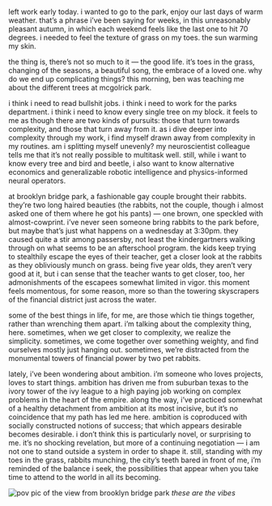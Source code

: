left work early today. i wanted to go to the park, enjoy our last days of warm weather. that’s a phrase i’ve been saying for weeks, in this unreasonably pleasant autumn, in which each weekend feels like the last one to hit 70 degrees. i needed to feel the texture of grass on my toes. the sun warming my skin. 

the thing is, there’s not so much to it — the good life. it’s toes in the grass, changing of the seasons, a beautiful song, the embrace of a loved one. why do we end up complicating things? this morning, ben was teaching me about the different trees at mcgolrick park.

i think i need to read bullshit jobs. i think i need to work for the parks department. i think i need to know every single tree on my block. it feels to me as though there are two kinds of pursuits: those that turn towards complexity, and those that turn away from it. as i dive deeper into complexity through my work, i find myself drawn away from complexity in my routines. am i splitting myself unevenly? my neuroscientist colleague tells me that it’s not really possible to multitask well. still, while i want to know every tree and bird and beetle, i also want to know alternative economics and generalizable robotic intelligence and physics-informed neural operators.

at brooklyn bridge park, a fashionable gay couple brought their rabbits. they’re two long haired beauties (the rabbits, not the couple, though i almost asked one of them where he got his pants) — one brown, one speckled with almost-cowprint. i’ve never seen someone bring rabbits to the park before, but maybe that’s just what happens on a wednesday at 3:30pm. they caused quite a stir among passersby, not least the kindergartners walking through on what seems to be an afterschool program. the kids keep trying to stealthily escape the eyes of their teacher, get a closer look at the rabbits as they obliviously munch on grass. being five year olds, they aren’t very good at it, but i can sense that the teacher wants to get closer, too, her admonishments of the escapees somewhat limited in vigor. this moment feels momentous, for some reason, more so than the towering skyscrapers of the financial district just across the water. 

some of the best things in life, for me, are those which tie things together, rather than wrenching them apart. i’m talking about the complexity thing, here. sometimes, when we get closer to complexity, we realize the simplicity. sometimes, we come together over something weighty, and find ourselves mostly just hanging out. sometimes, we’re distracted from the monumental towers of financial power by two pet rabbits. 

lately, i’ve been wondering about ambition. i’m someone who loves projects, loves to start things. ambition has driven me from suburban texas to the ivory tower of the ivy league to a high paying job working on complex problems in the heart of the empire. along the way, i’ve practiced somewhat of a healthy detachment from ambition at its most incisive, but it’s no coincidence that my path has led me here. ambition is coproduced with socially constructed notions of success; that which appears desirable becomes desirable. i don’t think this is particularly novel, or surprising to me. it’s no shocking revelation, but more of a continuing negotiation — i am not one to stand outside a system in order to shape it. still, standing with my toes in the grass, rabbits munching, the city’s teeth bared in front of me, i’m reminded of the balance i seek, the possibilities that appear when you take time to attend to the world in all its becoming.

![pov pic of the view from brooklyn bridge park](https://d2w9rnfcy7mm78.cloudfront.net/32154279/original_cc709bc766d748d00a0036bf61fc00ca.png?1731425497?bc=0)
*these are the vibes*

